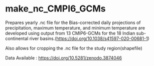 # make_nc_CMPI6_GCMs
Prepares yearly .nc file for the Bias-corrected daily projections of precipitation, maximum temperature, and minimum temperature are developed using output from 13 CMIP6-GCMs for the 18 Indian sub-continental river basins.(https://doi.org/10.1038/s41597-020-00681-1)

Also allows for cropping the .nc file for the study region(shapefile)

Data Available : https://doi.org/10.5281/zenodo.3874046
